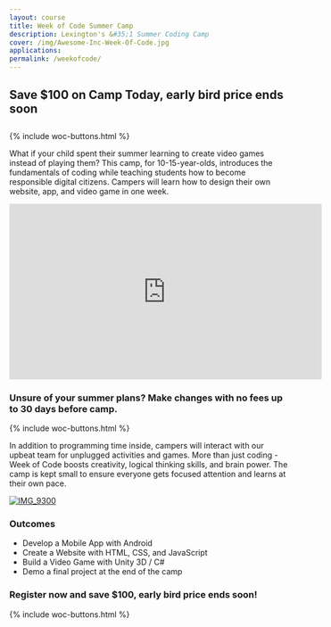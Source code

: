 ```yaml
---
layout: course
title: Week of Code Summer Camp
description: Lexington's &#35;1 Summer Coding Camp 
cover: /img/Awesome-Inc-Week-Of-Code.jpg
applications: 
permalink: /weekofcode/
---
```

<div>
	<h2 style="padding-bottom:10px;">Save $100 on Camp Today, early bird price ends soon</h2>
</div>
{% include woc-buttons.html %}

What if your child spent their summer learning to create video games instead of playing them? This camp, for 10-15-year-olds, introduces the fundamentals of coding while teaching students how to become responsible digital citizens. Campers will learn how to design their own website, app, and video game in one week. 

<div class="embed-responsive embed-responsive-16by9"><iframe width="560" height="315" src="https://www.youtube.com/embed/daWr1oOWd-Y" frameborder="0" allowfullscreen></iframe></div>


### Unsure of your summer plans? Make changes with no fees up to 30 days before camp.


{% include woc-buttons.html %}

In addition to programming time inside, campers will interact with our upbeat team for unplugged activities and games. More than just coding - Week of Code boosts creativity, logical thinking skills, and brain power. The camp is kept small to ensure everyone gets focused attention and learns at their own pace.

<a data-flickr-embed="true" href="https://www.flickr.com/photos/awesomeinc/28256493426/in/album-72157670273711732/" title="IMG_9300"><img src="https://c1.staticflickr.com/9/8629/28256493426_b84442d7fa_b.jpg" style="max-width:100%;" alt="IMG_9300"></a><script async src="//embedr.flickr.com/assets/client-code.js" charset="utf-8"></script>

### Outcomes

- Develop a Mobile App with Android
- Create a Website with HTML, CSS, and JavaScript
- Build a Video Game with Unity 3D / C#
- Demo a final project at the end of the camp

### Register now and save $100, early bird price ends soon!
{% include woc-buttons.html %}
